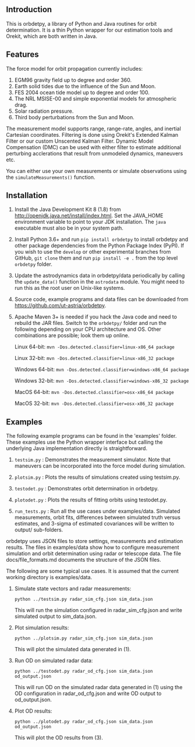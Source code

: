 Introduction
------------

This is orbdetpy, a library of Python and Java routines for orbit
determination. It is a thin Python wrapper for our estimation tools
and Orekit, which are both written in Java. 

Features
--------

The force model for orbit propagation currently includes:

1. EGM96 gravity field up to degree and order 360.
2. Earth solid tides due to the influence of the Sun and Moon.
3. FES 2004 ocean tide model up to degree and order 100.
4. The NRL MSISE-00 and simple exponential models for atmospheric drag.
5. Solar radiation pressure.
6. Third body perturbations from the Sun and Moon.

The measurement model supports range, range-rate, angles, and inertial
Cartesian coordinates. Filtering is done using Orekit's Extended Kalman
Filter or our custom Unscented Kalman Filter. Dynamic Model Compensation
(DMC) can be used with either filter to estimate additional perturbing
acclerations that result from unmodeled dynamics, maneuvers etc.

You can either use your own measurements or simulate observations using
the `simulateMeasurements()` function.

Installation
------------

1. Install the Java Development Kit 8 (1.8) from
   <http://openjdk.java.net/install/index.html>. Set the JAVA_HOME
   environment variable to point to your JDK installation. The `java`
   executable must also be in your system path.
2. Install Python 3.6+ and run `pip install orbdetpy` to install orbdetpy 
   and other package dependencies from the Python Package Index (PyPI).
   If you wish to use the `develop` or other experimental branches from
   GitHub, `git clone` them and run `pip install -e .` from the top level
   `orbdetpy` folder.
3. Update the astrodynamics data in orbdetpy/data periodically by calling
   the `update_data()` function in the `astrodata` module. You might need
   to run this as the root user on Unix-like systems.
4. Source code, example programs and data files can be downloaded from 
   <https://github.com/ut-astria/orbdetpy>.
5. Apache Maven 3+ is needed if you hack the Java code and need to
   rebuild the JAR files. Switch to the `orbdetpy/` folder and run the
   following depending on your CPU architecture and OS. Other
   combinations are possible; look them up online.

   Linux 64-bit: `mvn -Dos.detected.classifier=linux-x86_64 package`

   Linux 32-bit: `mvn -Dos.detected.classifier=linux-x86_32 package`

   Windows 64-bit: `mvn -Dos.detected.classifier=windows-x86_64 package`

   Windows 32-bit: `mvn -Dos.detected.classifier=windows-x86_32 package`

   MacOS 64-bit: `mvn -Dos.detected.classifier=osx-x86_64 package`

   MacOS 32-bit: `mvn -Dos.detected.classifier=osx-x86_32 package`

Examples
--------

The following example programs can be found in the 'examples' folder.
These examples use the Python wrapper interface but calling the
underlying Java implementation directly is straightforward.

1. `testsim.py` : Demonstrates the measurement simulator. Note that
   maneuvers can be incorporated into the force model during simulation.

2. `plotsim.py` : Plots the results of simulations created using testsim.py.

3. `testodet.py` : Demonstrates orbit determination in orbdetpy.

4. `plotodet.py` : Plots the results of fitting orbits using testodet.py.

5. `run_tests.py` : Run all the use cases under examples/data. Simulated
   measurements, orbit fits, differences between simulated truth versus
   estimates, and 3-sigma of estimated covariances will be written to
   output/ sub-folders.

orbdetpy uses JSON files to store settings, measurements and estimation
results. The files in examples/data show how to configure measurement
simulation and orbit determination using radar or telescope data. The
file docs/file_formats.md documents the structure of the JSON files.

The following are some typical use cases. It is assumed that the current
working directory is examples/data.

1. Simulate state vectors and radar measurements:

   `python ../testsim.py radar_sim_cfg.json sim_data.json`

   This will run the simulation configured in radar_sim_cfg.json and
   write simulated output to sim_data.json.

2. Plot simulation results:

   `python ../plotsim.py radar_sim_cfg.json sim_data.json`

   This will plot the simulated data generated in (1).

3. Run OD on simulated radar data:

   `python ../testodet.py radar_od_cfg.json sim_data.json od_output.json`

   This will run OD on the simulated radar data generated in (1)
   using the OD configuration in radar_od_cfg.json and write OD
   output to od_output.json.

4. Plot OD results:

   `python ../plotodet.py radar_od_cfg.json sim_data.json od_output.json`

   This will plot the OD results from (3).
